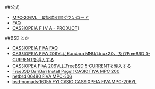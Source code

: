 ##公式

* [MPC-206VL - 取扱説明書ダウンロード](http://casio.jp/support/manual/cassiopeia/mpc_206VL.html)
* [FAQ](http://casio.jp/mpc/206vl/faq/)
* [CASSIOPEIA  F I V A - PRODUCT](http://casio.jp/mpc/206vl/support/)]


##BSD とか

* [CASSIOPEIA FIVA FAQ](http://i386.s15.xrea.com/fiva/index.html)
* [CASSIOPEIA FIVA 206VLにKondara MNU/Linux2.0、及びFreeBSD 5-CURRENTを導入する](http://www.larus.org/~jun/fragments/fiva.html)
* [CASSIOPEA FIVA 206VLにFreeBSD 5-CURRENTを導入する](http://www.larus.org/~jun/fragments/fiva_freebsd.html)
* [FreeBSD BariBari Install Page!! CASIO FIVA MPC-206](http://www.running-dog.net/bsd/fiva206/)
* [netbsd,06480 FIVA MPC-206](http://www.re.soum.co.jp/~fukaumi/ml/netbsd/200103/msg00048.html)
* [ bsd-nomads:16055 FYI CASIO CASSIOPEIA FIVA MPC-206VL](http://www.clave.gr.jp/ml/bsd-nomads/200111/msg00012.html)
